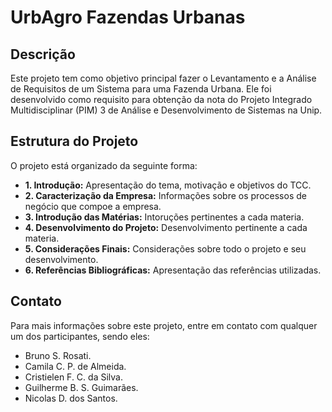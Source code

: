 # UrbAgro Fazendas Urbanas

## Descrição
Este projeto tem como objetivo principal fazer o Levantamento e a Análise de Requisitos de um Sistema para uma Fazenda Urbana. Ele foi desenvolvido como requisito para obtenção da nota do Projeto Integrado Multidisciplinar (PIM) 3 de Análise e Desenvolvimento de Sistemas na Unip.

## Estrutura do Projeto
O projeto está organizado da seguinte forma:
- **1. Introdução:** Apresentação do tema, motivação e objetivos do TCC.
- **2. Caracterização da Empresa:** Informações sobre os processos de negócio que compoe a empresa.
- **3. Introdução das Matérias:** Intoruções pertinentes a cada materia.
- **4. Desenvolvimento do Projeto:** Desenvolvimento pertinente a cada materia.
- **5. Considerações Finais:** Considerações sobre todo o projeto e seu desenvolvimento.
- **6. Referências Bibliográficas:** Apresentação das referências utilizadas.

## Contato
Para mais informações sobre este projeto, entre em contato com qualquer um dos participantes, sendo eles:
- Bruno S. Rosati.
- Camila C. P. de Almeida.
- Cristielen F. C. da Silva.
- Guilherme B. S. Guimarães.
- Nicolas D. dos Santos.
